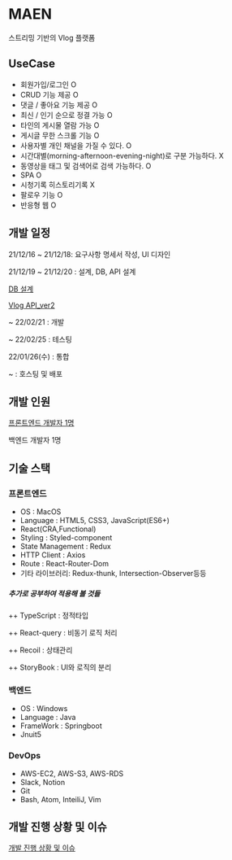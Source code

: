 # MAEN

스트리밍 기반의 Vlog 플랫폼

## UseCase

- 회원가입/로그인 O
- CRUD 기능 제공 O
- 댓글 / 좋아요 기능 제공 O
- 최신 / 인기 순으로 정결 가능 O
- 타인의 게시물 열람 가능 O
- 게시글 무한 스크롤 기능 O
- 사용자별 개인 채널을 가질 수 있다. O
- 시간대별(morning-afternoon-evening-night)로 구분 가능하다. X
- 동영상을 태그 및 검색어로 검색 가능하다. O
- SPA O
- 시청기록 히스토리기록 X
- 팔로우 기능 O
- 반응형 웹 O

## 개발 일정

21/12/16 ~ 21/12/18: 요구사항 명세서 작성, UI 디자인

21/12/19 ~ 21/12/20 : 설계, DB, API 설계

[DB 설계](https://swamp-output-6ff.notion.site/DB-d9dcd8b25bed44c483df4a3ff9f12ca5)

[Vlog API_ver2](https://www.notion.so/7a9453583f094d7c9799d953b3374ca6)

~ 22/02/21 : 개발

~ 22/02/25 : 테스팅

22/01/26(수) : 통합

~ : 호스팅 및 배포

## 개발 인원

[프론트엔드 개발자 1명](https://www.notion.so/62a2b6c9b3dd461ab8d3f99a5134ad15)

백엔드 개발자 1명

## 기술 스택

### 프론트엔드

- OS : MacOS
- Language : HTML5, CSS3, JavaScript(ES6+)
- React(CRA,Functional)
- Styling : Styled-component
- State Management : Redux
- HTTP Client : Axios
- Route : React-Router-Dom
- 기타 라이브러리: Redux-thunk, Intersection-Observer등등

##### 추가로 공부하여 적용해 볼 것들

++ TypeScript : 정적타입

++ React-query : 비동기 로직 처리

++ Recoil : 상태관리

++ StoryBook : UI와 로직의 분리

### 백엔드

- OS : Windows
- Language : Java
- FrameWork : Springboot
- Jnuit5

### DevOps

- AWS-EC2, AWS-S3, AWS-RDS
- Slack, Notion
- Git
- Bash, Atom, InteiliJ, Vim

## 개발 진행 상황 및 이슈

[개발 진행 상황 및 이슈](https://swamp-output-6ff.notion.site/596a5a6c535f4d7b87fa47b0458b55f9?v=5582c67d1d9b4f28a75fb3238b27b83d)
